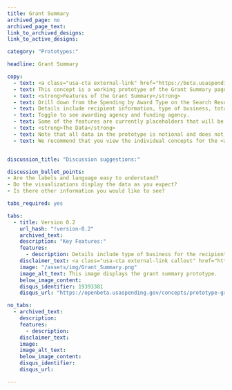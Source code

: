 ```yaml
---
title: Grant Summary
archived_page: no
archived_page_text:
link_to_archived_designs:
link_to_active_designs:

category: "Prototypes:"

headline: Grant Summary

copy:
  - text: <a class="usa-cta external-link" href="https://beta.usaspending.gov/#/award/115984/" target="_blank">Access the Prototype</a>
  - text: This concept is a working prototype of the Grant Summary page. The DATA Act team is publishing this minimum viable product to give the public the opportunity to provide feedback on the design of the future USAspending.gov site.
  - text: <strong>Features of the Grant Summary</strong>
  - text: Drill down from the Spending by Award Type on the Search Results to find information about specific Grants.
  - text: Details include recipient information, type of business, total award amount, description of the project, and type of grant.
  - text: Toggle to see awarding agency and funding agency.
  - text: Some of the features are currently placeholders that will be implemented at a later date as the team develops the future USAspending.gov platform.
  - text: <strong>The Data</strong>
  - text: Note that all data in the prototype is notional and does not represent actual spending data. Currently, the data includes a subset of awards data and a subset of financial data from select DATA Act Broker submissions.
  - text: We recommend that you view the individual concepts for the <a class="usa-cta" href="../grant-summary">grant summary</a> to better understand the intended functionality.


discussion_title: "Discussion suggestions:"

discussion_bullet_points:
- Are the labels and language easy to understand?
- Do the visualizations display the data as you expect?
- Is there other information you would like to see?

tabs_required: yes

tabs:
  - title: Version 0.2
    url_hash: "!version-0.2"
    archived_text:  
    description: "Key Features:"
    features:
      - description: Details include type of business for the recipient, period of performance, award amount, and type of grant.
    disclaimer_text: <a class="usa-cta external-link callout" href="https://beta.usaspending.gov/#/award/115984/" target="_blank">View the interactive prototype</a>
    image: "/assets/img/Grant_Summary.png"
    image_alt_text: This image displays the grant summary prototype.
    below_image_content:
    disqus_identifier: 19393381
    disqus_url: "https://openbeta.usaspending.gov/concepts/prototype-grant-summary"

no_tabs:
  - archived_text:
    description:
    features:
      - description:
    disclaimer_text:
    image:
    image_alt_text:
    below_image_content:
    disqus_identifier:
    disqus_url:

---
```

